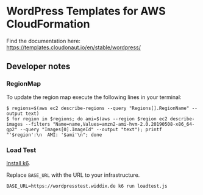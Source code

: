 # WordPress Templates for AWS CloudFormation

Find the documentation here: https://templates.cloudonaut.io/en/stable/wordpress/

## Developer notes

### RegionMap
To update the region map execute the following lines in your terminal:

```
$ regions=$(aws ec2 describe-regions --query "Regions[].RegionName" --output text)
$ for region in $regions; do ami=$(aws --region $region ec2 describe-images --filters "Name=name,Values=amzn2-ami-hvm-2.0.20190508-x86_64-gp2" --query "Images[0].ImageId" --output "text"); printf "'$region':\n  AMI: '$ami'\n"; done
```

### Load Test

[Install k6](https://k6.readme.io/docs).

Replace `BASE_URL` with the URL to your infrastructure.

```
BASE_URL=https://wordpresstest.widdix.de k6 run loadtest.js 
```

